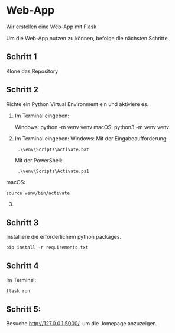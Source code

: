 # Web-App
Wir erstellen eine Web-App mit Flask

Um die Web-App nutzen zu können, befolge die nächsten Schritte.

## Schritt 1

Klone das Repository 

## Schritt 2

Richte ein Python Virtual Environment ein und aktiviere es.

1. Im Terminal eingeben:

    Windows: python -m venv venv
    macOS: python3 -m venv venv
2. Im Terminal eingeben:
Windows:
    Mit der  Eingabeaufforderung:

        .\venv\Scripts\activate.bat

    Mit der PowerShell:

        .\venv\Scripts\Activate.ps1

macOS:
        
    source venv/bin/activate
   
3.

## Schritt 3

Installiere die erforderlichem python packages.

    pip install -r requirements.txt

## Schritt 4

Im Terminal:

    flask run


## Schritt 5:
Besuche http://127.0.0.1:5000/, um die Jomepage anzuzeigen.